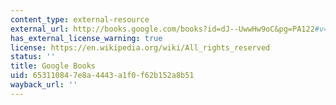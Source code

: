 ```yaml
---
content_type: external-resource
external_url: http://books.google.com/books?id=dJ--UwwHw9oC&pg=PA122#v=onepage
has_external_license_warning: true
license: https://en.wikipedia.org/wiki/All_rights_reserved
status: ''
title: Google Books
uid: 65311084-7e8a-4443-a1f0-f62b152a8b51
wayback_url: ''
---
```

